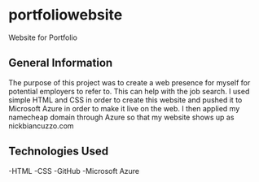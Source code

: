 # portfoliowebsite
Website for Portfolio


## General Information
The purpose of this project was to create a web presence for myself for potential employers to refer to. This can help with the job search. I used simple HTML and CSS in order to create this website and pushed it to Microsoft Azure in order to make it live on the web. I then applied my namecheap domain through Azure so that my website shows up as nickbiancuzzo.com

## Technologies Used
-HTML
-CSS
-GitHub
-Microsoft Azure
